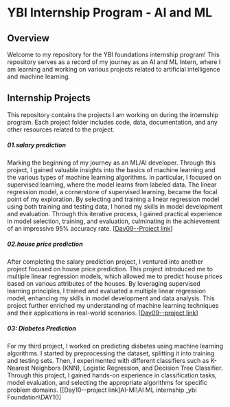# YBI Internship Program - AI and ML

## Overview
Welcome to my repository for the YBI foundations internship program! This repository serves as a record of my journey as an AI and ML Intern, where I am learning and working on various projects related to artificial intelligence and machine learning.



## Internship Projects
This repository contains the projects I am working on during the internship program. Each project folder includes code, data, documentation, and any other resources related to the project.

##### 01.salary prediction 

Marking the beginning of my journey as an ML/AI developer. Through this project, I gained valuable insights into the basics of machine learning and the various types of machine learning algorithms. In particular, I focused on supervised learning, where the model learns from labeled data. The linear regression model, a cornerstone of supervised learning, became the focal point of my exploration. By selecting and training a linear regression model using both training and testing data, I honed my skills in model development and evaluation. Through this iterative process, I gained practical experience in model selection, training, and evaluation, culminating in the achievement of an impressive 95% accuracy rate. [[Day09--Project link](https://github.com/Poorani-27/AI-ML/tree/main/AI%20ML%20internship%20_ybi%20Foundation/Day09.Salary%20and%20house%20price%20prediction/salary%20prediction%20based%20on%20experience%20years)]

##### 02.house price prediction
After completing the salary prediction project, I ventured into another project focused on house price prediction. This project introduced me to multiple linear regression models, which allowed me to predict house prices based on various attributes of the houses. By leveraging supervised learning principles, I trained and evaluated a multiple linear regression model, enhancing my skills in model development and data analysis. This project further enriched my understanding of machine learning techniques and their applications in real-world scenarios. [[Day09--project link](https://github.com/Poorani-27/AI-ML/tree/main/AI%20ML%20internship%20_ybi%20Foundation/Day09.Salary%20and%20house%20price%20prediction/house%20price%20prediction)]


#####  03: Diabetes Prediction
For my third project, I worked on predicting diabetes using machine learning algorithms. I started by preprocessing the dataset, splitting it into training and testing sets. Then, I experimented with different classifiers such as K-Nearest Neighbors (KNN), Logistic Regression, and Decision Tree Classifier. Through this project, I gained hands-on experience in classification tasks, model evaluation, and selecting the appropriate algorithms for specific problem domains. [[Day10--project link]AI-Ml\AI ML internship _ybi Foundation\DAY10]

